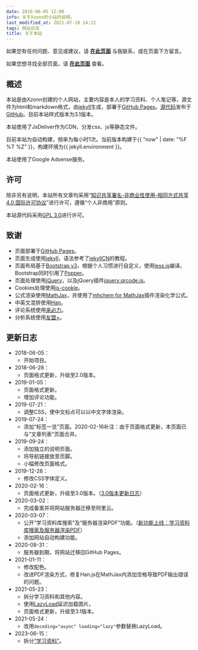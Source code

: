 ```yaml
---
date: 2018-06-05 12:00
info: 关于Xzonn的小站的说明。
last_modified_at: 2021-07-18 14:22
tags: 网站日志
title: 关于本站
---
```

如果您有任何问题、意见或建议，请 **[在此页面](https://github.com/Xzonn/Xzonn.github.io/issues)** 与我联系，或在页面下方留言。

如果您想寻找全部页面，请 **[在此页面](/pages.html)** 查看。

## 概述

本站是由Xzonn创建的个人网站，主要内容是本人的学习资料、个人笔记等，源文件为html和markdown格式，由[jekyll](https://jekyllrb.com/)生成，部署于[GitHub Pages](https://pages.github.com/)。[源代码](https://github.com/Xzonn/Xzonn.github.io/)发布于[GitHub](https://github.com)。目前本站样式版本为3.1版本。

本站使用了JsDeliver作为CDN，分发css、js等静态文件。

目前本站为自动构建，频率为每小时1次。当前版本构建于{{ "now" | date: "%F %T %Z" }}，构建环境为{{ jekyll.environment }}。

本站使用了Google Adsense服务。

## 许可

除非另有说明，本站所有文章均采用“[知识共享署名-非商业性使用-相同方式共享 4.0 国际许可协议](http://creativecommons.org/licenses/by-nc-sa/4.0/)”进行许可，遵循“个人非商用”原则。

本站源代码采用[GPL 3.0](https://github.com/Xzonn/xzonn.github.io/blob/master/LICENSE)进行许可。

## 致谢

- 页面部署于[GitHub Pages](https://pages.github.com/)。
- 页面生成使用[jekyll](https://jekyllrb.com/)，语法参考了[jekyllCN](https://jekyllcn.com/)的教程。
- 页面布局基于[Bootstrap v3](https://getbootstrap.com/docs/3.4/)，根据个人习惯进行自定义，使用[less.js](http://lesscss.org/)编译。Bootstrap同时引用了[Popper](https://popper.js.org/)。
- 页面处理使用[jQuery](https://jquery.com/)，以及jQuery插件[jquery.qrcode.js](https://jeromeetienne.github.io/jquery-qrcode/)。
- Cookies处理使用[js-cookie](https://github.com/js-cookie/js-cookie/)。
- 公式渲染使用[MathJax](https://www.mathjax.org/)，并使用了[mhchem for MathJax](https://github.com/mhchem/MathJax-mhchem)插件渲染化学公式。
- 中英文混排使用[Han](https://hanzi.pro/)。
- 评论系统使用[来必力](https://livere.com/)。
- 分析系统使用[友盟+](https://web.umeng.com/)。

## 更新日志
- 2018-06-05：
  - 开始项目。
- 2018-06-28：
  - 页面格式更新，升级至2.0版本。
- 2019-01-05：
  - 页面格式更新。
  - 增加评论功能。
- 2019-07-21：
  - 调整CSS，使中文标点可以以中文字体渲染。
- 2019-07-24：
  - 添加“标签一览”页面。<span class="footnote">2020-02-16补注：由于页面格式更新，本页面已与“文章列表”页面合并。</span>
- 2019-09-24：
  - 添加独立的说明页面。
  - 将导航链接放至页脚。
  - 小幅修改页面格式。
- 2019-12-28：
  - 修改CSS字体定义。
- 2020-02-16：
  - 页面格式更新，升级至3.0版本。（[3.0版本更新日志](posts/Update-3-0.html)）
- 2020-03-02：
  - 完成备案并将网站服务器迁移至阿里云。
- 2020-03-07：
  - 公开“学习资料库搜索”及“服务器渲染PDF”功能。（[新功能上线：学习资料库搜索及服务器渲染PDF](/posts/Update-Study-Search-and-Pdf.html)）
  - 添加网站自动构建功能。
- 2020-08-31：
  - 服务器到期，将网站迁移回GitHub Pages。
- 2021-01-11：
  - 修改配色。
  - 改进PDF渲染方式，修复Han.js在MathJax内添加空格导致PDF输出错误的问题。
- 2021-05-23：
  - 拆分学习资料和其他内容。
  - 使用[LazyLoad](https://github.com/verlok/vanilla-lazyload)延迟加载图片。
  - 页面格式更新，升级至3.1版本。
- 2021-05-24：
  - 改用`decoding="async" loading="lazy"`参数替换LazyLoad。
- 2023-06-15：
  - 拆分[“学习资料”](/study/)。